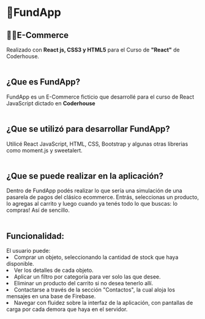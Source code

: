 <h1>📱​FundApp</h1><h2>👨‍💻​E-Commerce</h2> Realizado con <strong>React js, CSS3 y HTML5</strong> para el Curso de <strong>"React"</strong> de Coderhouse.
<br>
<br>
<h2>¿Que es FundApp?</h2>
FundApp es un E-Commerce ficticio que desarrollé para el curso de React JavaScript dictado en <strong>Coderhouse</strong>
<br>
<br>
<h2>¿Que se utilizó para desarrollar FundApp?</h2>
Utilicé React JavaScript, HTML, CSS, Bootstrap y algunas otras librerias como moment.js y sweetalert.
<br>
<br>
<h2>¿Que se puede realizar en la aplicación?</h2>
Dentro de FundApp podés realizar lo que sería una simulación de una pasarela de pagos del clásico ecommerce. Entrás, seleccionas un producto, lo agregas al carrito y luego cuando ya tenés todo lo que buscas: lo compras! Así de sencillo.
<br>
<br>
<h2>Funcionalidad:</h2>
El usuario puede:
<li>Comprar un objeto, seleccionando la cantidad de stock que haya disponible.</li>
<li>Ver los detalles de cada objeto.</li>
<li>Aplicar un filtro por categoría para ver solo las que desee.</li>
<li>Eliminar un producto del carrito si no desea tenerlo allí.</li>
<li>Contactarse a través de la sección "Contactos", la cual aloja los mensajes en una base de Firebase.</li>
<li>Navegar con fluidez sobre la interfaz de la aplicación, con pantallas de carga por cada demora que haya en el servidor.</li>
<br>

